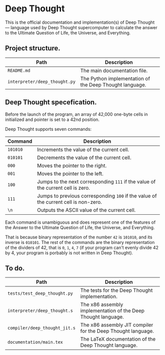# Deep Thought

This is the official documentation and implementation(s) of Deep Thought — language used by Deep Thought supercomputer to calculate the answer to the Ultimate Question of Life, the Universe, and Everything.

## Project structure.

| Path                          | Description                                             |
|-------------------------------|---------------------------------------------------------|
| `README.md`                   | The main documentation file.                            |
| `interpreter/deep_thought.py` | The Python implementation of the Deep Thought language. |

## Deep Thought specefication.

Before the launch of the program, an array of 42,000 one-byte cells in initialized and pointer is set to a 42nd position.

Deep Thought supports seven commands:

| Command  | Description                                                                         |
|----------|-------------------------------------------------------------------------------------|
| `101010` | Increments the value of the current cell.                                           |
| `010101` | Decrements the value of the current cell.                                           |
| `000`    | Moves the pointer to the right.                                                     |
| `001`    | Moves the pointer to the left.                                                      |
| `100`    | Jumps to the next corresponding `111` if the value of the current cell is zero.     |
| `111`    | Jumps to previous corresponding `100` if the value of the current cell is non-zero. |
| `\n`     | Outputs the ASCII value of the current cell.                                        |

Each command is unambiguous and does represent one of the features of the Answer to the Ultimate Question of Life, the Universe, and Everything.

That is because binary representation of the number `42` is `101010`, and its inverse is `010101`.
The rest of the commands are the binary representation of the dividers of 42, that is `0`, `1`, `4`, `7` (if your program can't evenly divide 42 by 4, your program is porbably is not written in Deep Thought).

## To do.

| Path                          | Description                                                   |
|-------------------------------|---------------------------------------------------------------|
| `tests/test_deep_thought.py`  | The tests for the Deep Thought implementation.                |
| `interpreter/deep_thought.s`  | The x86 assembly implementation of the Deep Thought language. |
| `compiler/deep_thought_jit.s` | The x86 assembly JIT compiler for the Deep Thought language.  |
| `documentation/main.tex`      | The LaTeX documentation of the Deep Thought language.         |
